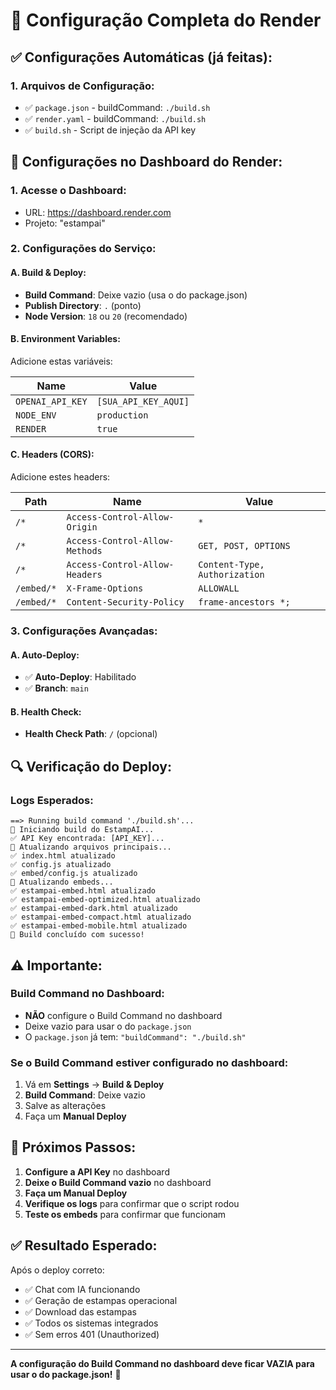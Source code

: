 # 🔧 Configuração Completa do Render

## ✅ **Configurações Automáticas (já feitas):**

### **1. Arquivos de Configuração:**
- ✅ `package.json` - buildCommand: `./build.sh`
- ✅ `render.yaml` - buildCommand: `./build.sh`
- ✅ `build.sh` - Script de injeção da API key

## 🎯 **Configurações no Dashboard do Render:**

### **1. Acesse o Dashboard:**
- URL: https://dashboard.render.com
- Projeto: "estampai"

### **2. Configurações do Serviço:**

#### **A. Build & Deploy:**
- **Build Command**: Deixe vazio (usa o do package.json)
- **Publish Directory**: `.` (ponto)
- **Node Version**: `18` ou `20` (recomendado)

#### **B. Environment Variables:**
Adicione estas variáveis:

| Name | Value |
|------|-------|
| `OPENAI_API_KEY` | `[SUA_API_KEY_AQUI]` |
| `NODE_ENV` | `production` |
| `RENDER` | `true` |

#### **C. Headers (CORS):**
Adicione estes headers:

| Path | Name | Value |
|------|------|-------|
| `/*` | `Access-Control-Allow-Origin` | `*` |
| `/*` | `Access-Control-Allow-Methods` | `GET, POST, OPTIONS` |
| `/*` | `Access-Control-Allow-Headers` | `Content-Type, Authorization` |
| `/embed/*` | `X-Frame-Options` | `ALLOWALL` |
| `/embed/*` | `Content-Security-Policy` | `frame-ancestors *;` |

### **3. Configurações Avançadas:**

#### **A. Auto-Deploy:**
- ✅ **Auto-Deploy**: Habilitado
- ✅ **Branch**: `main`

#### **B. Health Check:**
- **Health Check Path**: `/` (opcional)

## 🔍 **Verificação do Deploy:**

### **Logs Esperados:**
```
==> Running build command './build.sh'...
🔧 Iniciando build do EstampAI...
✅ API Key encontrada: [API_KEY]...
🔄 Atualizando arquivos principais...
✅ index.html atualizado
✅ config.js atualizado
✅ embed/config.js atualizado
🔄 Atualizando embeds...
✅ estampai-embed.html atualizado
✅ estampai-embed-optimized.html atualizado
✅ estampai-embed-dark.html atualizado
✅ estampai-embed-compact.html atualizado
✅ estampai-embed-mobile.html atualizado
🎉 Build concluído com sucesso!
```

## ⚠️ **Importante:**

### **Build Command no Dashboard:**
- **NÃO** configure o Build Command no dashboard
- Deixe vazio para usar o do `package.json`
- O `package.json` já tem: `"buildCommand": "./build.sh"`

### **Se o Build Command estiver configurado no dashboard:**
1. Vá em **Settings** → **Build & Deploy**
2. **Build Command**: Deixe vazio
3. Salve as alterações
4. Faça um **Manual Deploy**

## 🚀 **Próximos Passos:**

1. **Configure a API Key** no dashboard
2. **Deixe o Build Command vazio** no dashboard
3. **Faça um Manual Deploy**
4. **Verifique os logs** para confirmar que o script rodou
5. **Teste os embeds** para confirmar que funcionam

## ✅ **Resultado Esperado:**

Após o deploy correto:
- ✅ Chat com IA funcionando
- ✅ Geração de estampas operacional
- ✅ Download das estampas
- ✅ Todos os sistemas integrados
- ✅ Sem erros 401 (Unauthorized)

---

**A configuração do Build Command no dashboard deve ficar VAZIA para usar o do package.json!** 🎯
